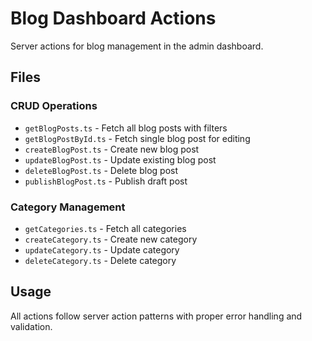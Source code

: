 # Blog Dashboard Actions

Server actions for blog management in the admin dashboard.

## Files

### CRUD Operations
- `getBlogPosts.ts` - Fetch all blog posts with filters
- `getBlogPostById.ts` - Fetch single blog post for editing
- `createBlogPost.ts` - Create new blog post
- `updateBlogPost.ts` - Update existing blog post
- `deleteBlogPost.ts` - Delete blog post
- `publishBlogPost.ts` - Publish draft post

### Category Management
- `getCategories.ts` - Fetch all categories
- `createCategory.ts` - Create new category
- `updateCategory.ts` - Update category
- `deleteCategory.ts` - Delete category

## Usage
All actions follow server action patterns with proper error handling and validation.


